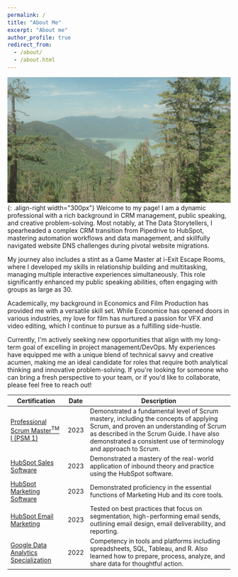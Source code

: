 ```yaml
---
permalink: /
title: "About Me"
excerpt: "About me"
author_profile: true
redirect_from: 
  - /about/
  - /about.html
---
```


![Squamish, British Columbia](/images/Squamish.jpg){: .align-right width="300px"} 
Welcome to my page! I am a dynamic professional with a rich background in CRM management, public speaking, and creative problem-solving. Most notably, at The Data Storytellers, I spearheaded a complex CRM transition from Pipedrive to HubSpot, mastering automation workflows and data management, and skillfully navigated website DNS challenges during pivotal website migrations.

My journey also includes a stint as a Game Master at i-Exit Escape Rooms, where I developed my skills in relationship building and multitasking, managing multiple interactive experiences simultaneously. This role significantly enhanced my public speaking abilities, often engaging with groups as large as 30.

Academically, my background in Economics and Film Production has provided me with a versatile skill set. While Economice has opened doors in various industries, my love for film has nurtured a passion for VFX and video editing, which I continue to pursue as a fulfilling side-hustle.

Currently, I'm actively seeking new opportunities that align with my long-term goal of excelling in project management/DevOps. My experiences have equipped me with a unique blend of technical savvy and creative acumen, making me an ideal candidate for roles that require both analytical thinking and innovative problem-solving. If you're looking for someone who can bring a fresh perspective to your team, or if you'd like to collaborate, please feel free to reach out!

| Certification | Date | Description |
|---|---|---|
| [Professional Scrum Master<sup>TM</sup> I (PSM 1)](https://www.credly.com/badges/417e92f4-900b-4232-aad7-5efe204458d0/linked_in_profile) | 2023 | Demonstrated a fundamental level of Scrum mastery, including the concepts of applying Scrum, and proven an understanding of Scrum as described in the Scrum Guide. I have also demonstrated a consistent use of terminology and approach to Scrum. |
| [HubSpot Sales Software](https://app.hubspot.com/academy/achievements/32l0scv4/en/1/david-dugan/hubspot-sales-software) | 2023 | Demonstrated a mastery of the real-world application of inbound theory and practice using the HubSpot software. |
| [HubSpot Marketing Software](https://app.hubspot.com/academy/achievements/xrcss8jf/en/1/david-dugan/hubspot-marketing-software) | 2023 | Demonstrated proficiency in the essential functions of Marketing Hub and its core tools. |
| [HubSpot Email Marketing](https://app.hubspot.com/academy/achievements/kl4m66ms/en/1/david-dugan/email-marketing) | 2023 | Tested on best practices that focus on segmentation, high-performing email sends, outlining email design, email deliverability, and reporting. |
| [Google Data Analytics Specialization](https://www.coursera.org/account/accomplishments/specialization/certificate/ZBC43V6S5GKM) | 2022 | Competency in tools and platforms including spreadsheets, SQL, Tableau, and R. Also learned how to prepare, process, analyze, and share data for thoughtful action. |